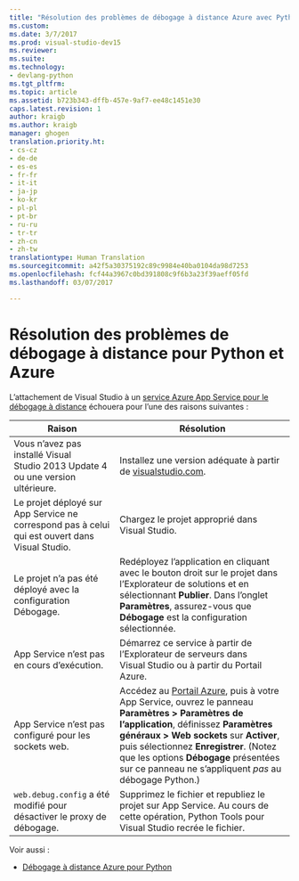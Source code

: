 ```yaml
---
title: "Résolution des problèmes de débogage à distance Azure avec Python Tools pour Visual Studio | Microsoft Docs"
ms.custom: 
ms.date: 3/7/2017
ms.prod: visual-studio-dev15
ms.reviewer: 
ms.suite: 
ms.technology:
- devlang-python
ms.tgt_pltfrm: 
ms.topic: article
ms.assetid: b723b343-dffb-457e-9af7-ee48c1451e30
caps.latest.revision: 1
author: kraigb
ms.author: kraigb
manager: ghogen
translation.priority.ht:
- cs-cz
- de-de
- es-es
- fr-fr
- it-it
- ja-jp
- ko-kr
- pl-pl
- pt-br
- ru-ru
- tr-tr
- zh-cn
- zh-tw
translationtype: Human Translation
ms.sourcegitcommit: a42f5a30375192c89c9984e40ba0104da98d7253
ms.openlocfilehash: fcf44a3967c0bd391808c9f6b3a23f39aeff05fd
ms.lasthandoff: 03/07/2017

---
```


# <a name="remote-debugging-troubleshooter-for-python-and-azure"></a>Résolution des problèmes de débogage à distance pour Python et Azure

L’attachement de Visual Studio à un [service Azure App Service pour le débogage à distance](debugging-azure-remote.md) échouera pour l’une des raisons suivantes :

| Raison | Résolution |
| --- | --- |
| Vous n’avez pas installé Visual Studio 2013 Update 4 ou une version ultérieure. | Installez une version adéquate à partir de [visualstudio.com](https://www.visualstudio.com/downloads/). | 
| Le projet déployé sur App Service ne correspond pas à celui qui est ouvert dans Visual Studio. | Chargez le projet approprié dans Visual Studio. |
| Le projet n’a pas été déployé avec la configuration Débogage. | Redéployez l’application en cliquant avec le bouton droit sur le projet dans l’Explorateur de solutions et en sélectionnant **Publier**. Dans l’onglet **Paramètres**, assurez-vous que **Débogage** est la configuration sélectionnée. |
| App Service n’est pas en cours d’exécution. | Démarrez ce service à partir de l’Explorateur de serveurs dans Visual Studio ou à partir du Portail Azure. |
| App Service n’est pas configuré pour les sockets web. | Accédez au [Portail Azure](https://portal.azure.com), puis à votre App Service, ouvrez le panneau **Paramètres > Paramètres de l’application**, définissez **Paramètres généraux > Web sockets** sur **Activer**, puis sélectionnez **Enregistrer**. (Notez que les options **Débogage** présentées sur ce panneau ne s’appliquent *pas* au débogage Python.) |
| `web.debug.config` a été modifié pour désactiver le proxy de débogage. | Supprimez le fichier et republiez le projet sur App Service. Au cours de cette opération, Python Tools pour Visual Studio recrée le fichier. |

Voir aussi :

- [Débogage à distance Azure pour Python](debugging-azure-remote.md)

